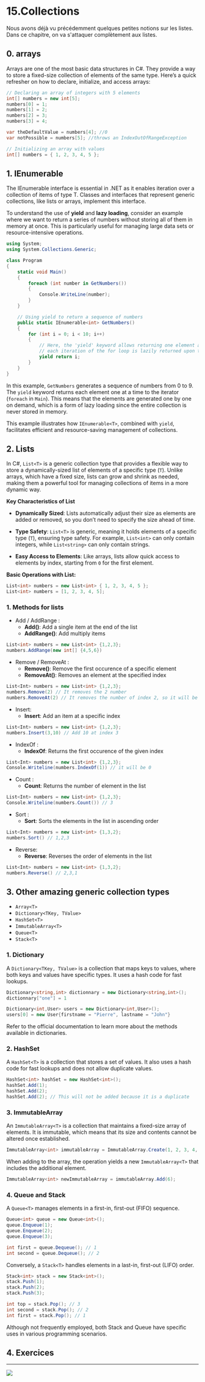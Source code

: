 # 15.Collections
Nous avons déjà vu précédemment quelques petites notions sur les listes. Dans ce chapitre, on va s'attaquer complètement aux listes. 

## 0. arrays
Arrays are one of the most basic data structures in C#. They provide a way to store a fixed-size collection of elements of the same type. Here’s a quick refresher on how to declare, initialize, and access arrays:

```csharp
// Declaring an array of integers with 5 elements
int[] numbers = new int[5];
numbers[0] = 1;
numbers[1] = 2;
numbers[2] = 3;
numbers[3] = 4;

var theDefaultValue = numbers[4]; //0
var notPossible = numbers[5]; //throws an IndexOutOfRangeException

// Initializing an array with values
int[] numbers = { 1, 2, 3, 4, 5 };
```

## 1. IEnumerable<T>
The IEnumerable<T> interface is essential in .NET as it enables iteration over a collection of items of type T. Classes and interfaces that represent generic collections, like lists or arrays, implement this interface.

To understand the use of **yield** and **lazy loading**, consider an example where we want to return a series of numbers without storing all of them in memory at once. This is particularly useful for managing large data sets or resource-intensive operations.

```csharp 
using System;
using System.Collections.Generic;

class Program
{
    static void Main()
    {
        foreach (int number in GetNumbers())
        {
            Console.WriteLine(number);
        }
    }

    // Using yield to return a sequence of numbers
    public static IEnumerable<int> GetNumbers()
    {
        for (int i = 0; i < 10; i++)
        {
            // Here, the 'yield' keyword allows returning one element at a time
            // each iteration of the for loop is lazily returned upon the iterator's call
            yield return i;
        }
    }
}
```

In this example, `GetNumbers` generates a sequence of numbers from 0 to 9. The `yield` keyword returns each element one at a time to the iterator (`foreach` in `Main`). This means that the elements are generated one by one on demand, which is a form of lazy loading since the entire collection is never stored in memory.

This example illustrates how `IEnumerable<T>`, combined with `yield`, facilitates efficient and resource-saving management of collections.

## 2. Lists 
In C#, `List<T>` is a generic collection type that provides a flexible way to store a dynamically-sized list of elements of a specific type (`T`). Unlike arrays, which have a fixed size, lists can grow and shrink as needed, making them a powerful tool for managing collections of items in a more dynamic way.

**Key Characteristics of List<T>**

- **Dynamically Sized**: Lists automatically adjust their size as elements are added or removed, so you don’t need to specify the size ahead of time.

- **Type Safety**: `List<T>` is generic, meaning it holds elements of a specific type (`T`), ensuring type safety. For example, `List<int>` can only contain integers, while `List<string>` can only contain strings.

- **Easy Access to Elements**: Like arrays, lists allow quick access to elements by index, starting from `0` for the first element.

**Basic Operations with List<T>:**

```csharp 
List<int> numbers = new List<int> { 1, 2, 3, 4, 5 };
List<int> numbers = [1, 2, 3, 4, 5];
```

### 1. Methods for lists
- Add / AddRange :
    - **Add()**: Add a single item at the end of the list 
    - **AddRange()**: Add multiply items 
```csharp 
List<int> numbers = new List<int> {1,2,3};
numbers.AddRange(new int[] {4,5,6})
```

- Remove / RemoveAt :
    - **Remove()**: Remove the first occurence of a specific element 
    - **RemoveAt()**: Removes an element at the specified index

```csharp 
List<Int> numbers = new List<int> {1,2,3};
numbers.Remove(2) // It removes the 2 number
numbers.RemoveAt(2) // It removes the number of index 2, so it will be 3.
```

- Insert: 
    - **Insert**: Add an item at a specific index 

```csharp 
List<Int> numbers = new List<int> {1,2,3};
numbers.Insert(3,10) // Add 10 at index 3
```

- IndexOf :
    - **IndexOf**: Returns the first occurence of the given index

```csharp 
List<Int> numbers = new List<int> {1,2,3};
Console.Writeline(numbers.IndexOf(1)) // it will be 0
```

- Count :
    - **Count**: Returns the number of element in the list 

```csharp 
List<Int> numbers = new List<int> {1,2,3};
Console.Writeline(numbers.Count()) // 3
```

- Sort : 
    - **Sort**:  Sorts the elements in the list in ascending order

```csharp 
List<Int> numbers = new List<int> {1,3,2};
numbers.Sort() // 1,2,3
```

- Reverse: 
    - **Reverse**: Reverses the order of elements in the list

```csharp 
List<Int> numbers = new List<int> {1,3,2};
numbers.Reverse() // 2,3,1
```

## 3. Other amazing generic collection types

- `Array<T>`
- `Dictionary<TKey, TValue>`
- `HashSet<T>`
- `ImmutableArray<T>`
- `Queue<T>`
- `Stack<T>`

### 1. Dictionary
A `Dictionary<TKey, TValue>` is a collection that maps keys to values, where both keys and values have specific types. It uses a hash code for fast lookups.

```csharp 
Dictionary<string,int> dictionnary = new Dictionary<string,int>();
dictionnary["one"] = 1

Dictionary<int,User> users = new Dictionary<int,User>();
users[0] = new User{firstname = "Pierre", lastname = "John"}
```

Refer to the official documentation to learn more about the methods available in dictionaries.

### 2. HashSet 
A `HashSet<T>` is a collection that stores a set of values. It also uses a hash code for fast lookups and does not allow duplicate values.

```csharp 
HashSet<int> hashSet = new HashSet<int>();
hashSet.Add(1);
hashSet.Add(2);
hashSet.Add(2); // This will not be added because it is a duplicate 
``` 

### 3. ImmutableArray<T>
An `ImmutableArray<T>` is a collection that maintains a fixed-size array of elements. It is immutable, which means that its size and contents cannot be altered once established.

```csharp 
ImmutableArray<int> immutableArray = ImmutableArray.Create(1, 2, 3, 4, 5);
```

When adding to the array, the operation yields a new `ImmutableArray<T>` that includes the additional element.

```csharp 
ImmutableArray<int> newImmutableArray = immutableArray.Add(6);
```

### 4. Queue<T> and Stack<T>

A `Queue<T>` manages elements in a first-in, first-out (FIFO) sequence.

```csharp 
Queue<int> queue = new Queue<int>();
queue.Enqueue(1);
queue.Enqueue(2);
queue.Enqueue(3);

int first = queue.Dequeue(); // 1
int second = queue.Dequeue(); // 2
```

Conversely, a `Stack<T>` handles elements in a last-in, first-out (LIFO) order.

```csharp 
Stack<int> stack = new Stack<int>();
stack.Push(1);
stack.Push(2);
stack.Push(3);

int top = stack.Pop(); // 3
int second = stack.Pop(); // 2
int first = stack.Pop(); // 1
```

Although not frequently employed, both Stack<T> and Queue<T> have specific uses in various programming scenarios.

## 4. Exercices

--- 
![](https://media3.giphy.com/media/v1.Y2lkPTc5MGI3NjExM2pjajhiZHF0OXRybHVuNGp5ODVjdTQ5Z2locTRvdmEyaWxsa2QyZSZlcD12MV9pbnRlcm5hbF9naWZfYnlfaWQmY3Q9Zw/Jam5tvnwAcBA4ZrbSO/giphy.gif)